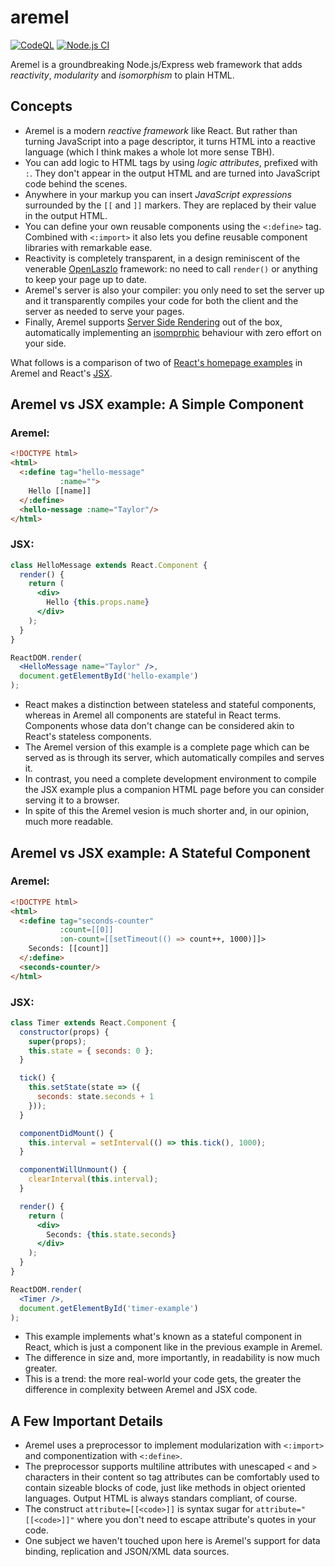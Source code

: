 # aremel

[![CodeQL](https://github.com/fcapolini/aremel/actions/workflows/codeql-analysis.yml/badge.svg)](https://github.com/fcapolini/aremel/actions/workflows/codeql-analysis.yml)
[![Node.js CI](https://github.com/fcapolini/aremel/actions/workflows/node.js.yml/badge.svg)](https://github.com/fcapolini/aremel/actions/workflows/node.js.yml)

Aremel is a groundbreaking Node.js/Express web framework that adds *reactivity*, *modularity* and *isomorphism* to plain HTML.

## Concepts

* Aremel is a modern *reactive framework* like React. But rather than turning JavaScript into a page descriptor, it turns HTML into a reactive language (which I think makes a whole lot more sense TBH).
* You can add logic to HTML tags by using *logic attributes*, prefixed
with `:`. They don't appear in the output HTML and are turned into
JavaScript code behind the scenes.
* Anywhere in your markup you can insert *JavaScript expressions* surrounded by the `[[` and `]]` markers. They are replaced by their value in the output HTML.
* You can define your own reusable components using the `<:define>` tag. Combined with `<:import>` it also lets you define reusable component libraries with remarkable ease.
* Reactivity is completely transparent, in a design reminiscent of the venerable [OpenLaszlo](https://en.wikipedia.org/wiki/OpenLaszlo) framework: no need to call `render()` or anything to keep your page up to date.
* Aremel's server is also your compiler: you only need to set the server up and it transparently compiles your code for both the client and the server as needed to serve your pages.
* Finally, Aremel supports [Server Side Rendering](https://www.digitalocean.com/community/tutorials/react-server-side-rendering) out of the box, automatically implementing an [isomprphic](https://medium.com/@ElyseKoGo/an-introduction-to-isomorphic-web-application-architecture-a8c81c42f59) behaviour with zero effort on your side.

What follows is a comparison of two of [React's homepage examples](https://reactjs.org/) in Aremel and React's [JSX](https://reactjs.org/docs/introducing-jsx.html).

## Aremel vs JSX example: A Simple Component

### Aremel:

```html
<!DOCTYPE html>
<html>
  <:define tag="hello-message"
           :name="">
    Hello [[name]]
  </:define>
  <hello-nessage :name="Taylor"/>
</html>
```

### JSX:

```jsx
class HelloMessage extends React.Component {
  render() {
    return (
      <div>
        Hello {this.props.name}
      </div>
    );
  }
}

ReactDOM.render(
  <HelloMessage name="Taylor" />,
  document.getElementById('hello-example')
);
```

* React makes a distinction between stateless and stateful components, whereas in Aremel all components are stateful in React terms. Components whose data don't change can be considered akin to React's stateless components.
* The Aremel version of this example is a complete page which can be served as is through its server, which automatically compiles and serves it.
* In contrast, you need a complete development environment to compile the JSX example plus a companion HTML page before you can consider serving it to a browser.
* In spite of this the Aremel vesion is much shorter and, in our opinion, much more readable.

## Aremel vs JSX example: A Stateful Component

### Aremel:

```html
<!DOCTYPE html>
<html>
  <:define tag="seconds-counter"
           :count=[[0]]
           :on-count=[[setTimeout(() => count++, 1000)]]>
    Seconds: [[count]]
  </:define>
  <seconds-counter/>
</html>
```

### JSX:
```jsx
class Timer extends React.Component {
  constructor(props) {
    super(props);
    this.state = { seconds: 0 };
  }

  tick() {
    this.setState(state => ({
      seconds: state.seconds + 1
    }));
  }

  componentDidMount() {
    this.interval = setInterval(() => this.tick(), 1000);
  }

  componentWillUnmount() {
    clearInterval(this.interval);
  }

  render() {
    return (
      <div>
        Seconds: {this.state.seconds}
      </div>
    );
  }
}

ReactDOM.render(
  <Timer />,
  document.getElementById('timer-example')
);
```

* This example implements what's known as a stateful component in React, which is just a component like in the previous example in Aremel.
* The difference in size and, more importantly, in readability is now much greater.
* This is a trend: the more real-world your code gets, the greater the difference in complexity between Aremel and JSX code.

## A Few Important Details

* Aremel uses a preprocessor to implement modularization with `<:import>` and componentization with `<:define>`.
* The preprocessor supports multiline attributes with unescaped `<` and `>` characters in their content so tag attributes can be comfortably used to contain sizeable blocks of code, just like methods in object oriented languages. Output HTML is always standars compliant, of course.
* The construct `attribute=[[<code>]]` is syntax sugar for `attribute="[[<code>]]"` where you don't need to escape attribute's quotes in your code.
* One subject we haven't touched upon here is Aremel's support for data binding, replication and JSON/XML data sources.
